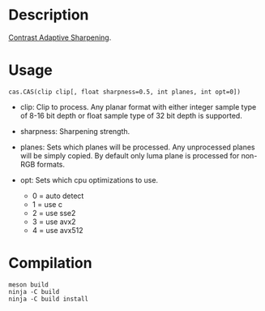 Description
===========

[Contrast Adaptive Sharpening](https://gpuopen.com/fidelityfx-cas/).


Usage
=====

    cas.CAS(clip clip[, float sharpness=0.5, int planes, int opt=0])

* clip: Clip to process. Any planar format with either integer sample type of 8-16 bit depth or float sample type of 32 bit depth is supported.

* sharpness: Sharpening strength.

* planes: Sets which planes will be processed. Any unprocessed planes will be simply copied. By default only luma plane is processed for non-RGB formats.

* opt: Sets which cpu optimizations to use.
  * 0 = auto detect
  * 1 = use c
  * 2 = use sse2
  * 3 = use avx2
  * 4 = use avx512


Compilation
===========

```
meson build
ninja -C build
ninja -C build install
```
